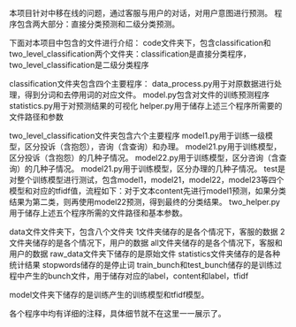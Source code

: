 本项目针对中移在线的问题，通过客服与用户的对话，对用户意图进行预测。
程序包含两大部分：直接分类预测和二级分类预测。

下面对本项目中包含的文件进行介绍：
code文件夹下，包含classification和two_level_classification两个文件夹：classification是直接分类程序，two_level_classification是二级分类程序

classification文件夹包含四个主要程序：
data_process.py用于对原数据进行处理，得到分词和去停用词的对应文件。
model.py包含对文件的训练预测程序
statistics.py用于对预测结果的可视化
helper.py用于储存上述三个程序所需要的文件路径和参数

two_level_classification文件夹包含六个主要程序
model1.py用于训练一级模型，区分投诉（含抱怨），咨询（含查询）和办理。
model21.py用于训练模型，区分投诉（含抱怨）的几种子情况。
model22.py用于训练模型，区分咨询（含查询）的几种子情况。
model21.py用于训练模型，区分办理的几种子情况。
test是对整个训练模型进行测试，包含model1，model21，model22，model23等四个模型和对应的tfidf值，流程如下：对于文本content先进行model1预测，如果分类结果为第二类，则再使用model22预测，得到最终的分类结果。
two_helper.py用于储存上述五个程序所需的文件路径和基本参数。

data文件文件夹下，包含八个文件夹
1文件夹储存的是各个情况下，客服的数据
2文件夹储存的是各个情况下，用户的数据
all文件夹储存的是各个情况下，客服和用户的数据
raw_data文件夹下储存的是原始文件
statistics文件夹储存的是各种统计结果
stopwords储存的是停止词
train_bunch和test_bunch储存的是训练过程中产生的bunch文件，用于储存对应的label，content和label，tfidf

model文件夹下储存的是训练产生的训练模型和tfidf模型。

各个程序中均有详细的注释，具体细节就不在这里一一展示了。